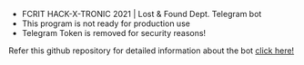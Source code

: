 - FCRIT HACK-X-TRONIC 2021 | Lost & Found Dept. Telegram bot
- This program is not ready for production use
- Telegram Token is removed for security reasons!

Refer this github repository for detailed information about the bot
[click here!](https://github.com/ashvnv/Lost-And-Found-Bot)
